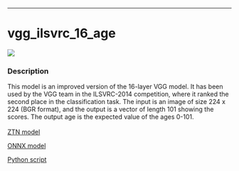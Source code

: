 ***

# **vgg_ilsvrc_16_age**

[<img src="vgg_ilsvrc_16_age/vgg_ilsvrc_16_age.gif">](vgg_ilsvrc_16_age)

### Description

This model is an improved version of the 16-layer VGG model. It has been used by the VGG team in the ILSVRC-2014 competition, where it ranked the second place in the classification task. The input is an image of size 224 x 224 (BGR format), and the output is a vector of length 101 showing the scores. The output age is the expected value of the ages 0-101.
<br /><br />
[ZTN model](vgg_ilsvrc_16_age/ztn/vgg_ilsvrc_16_age.ztn)

[ONNX model](vgg_ilsvrc_16_age/vgg_ilsvrc_16_age_imdb_wiki.onnx)

[Python script](vgg_ilsvrc_16_age)
<br /><br />
